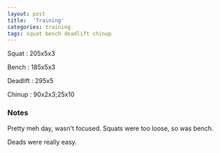 ```yaml
---
layout: post
title:  'Training'
categories: training
tags: squat bench deadlift chinup
---
```


Squat       :   205x5x3

Bench       :   185x5x3

Deadlift    :   295x5

Chinup      :   90x2x3;25x10

### Notes

Pretty meh day, wasn't focused. Squats were too loose, so was bench.

Deads were really easy.
